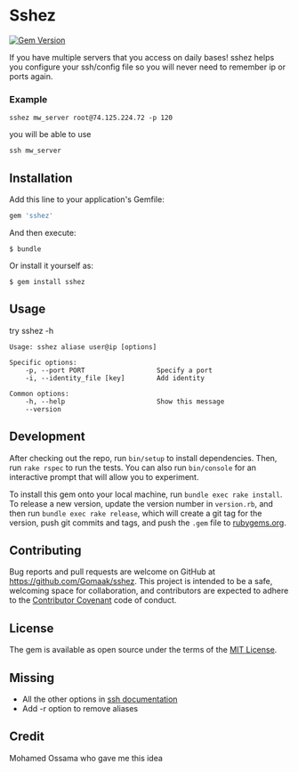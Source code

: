 # Sshez
[![Gem Version](https://badge.fury.io/rb/sshez.svg)](https://badge.fury.io/rb/sshez)

If you have multiple servers that you access on daily bases! sshez helps you configure your ssh/config file so you will never need to remember ip or ports again.

### Example

    sshez mw_server root@74.125.224.72 -p 120
    
you will be able to use

    ssh mw_server
    


## Installation

Add this line to your application's Gemfile:

```ruby
gem 'sshez'
```

And then execute:

    $ bundle

Or install it yourself as:

    $ gem install sshez

## Usage

  try sshez -h

    Usage: sshez aliase user@ip [options]

    Specific options:
        -p, --port PORT                  Specify a port
        -i, --identity_file [key]        Add identity

    Common options:
        -h, --help                       Show this message
        --version  

## Development

After checking out the repo, run `bin/setup` to install dependencies. Then, run `rake rspec` to run the tests. You can also run `bin/console` for an interactive prompt that will allow you to experiment.

To install this gem onto your local machine, run `bundle exec rake install`. To release a new version, update the version number in `version.rb`, and then run `bundle exec rake release`, which will create a git tag for the version, push git commits and tags, and push the `.gem` file to [rubygems.org](https://rubygems.org).

## Contributing

Bug reports and pull requests are welcome on GitHub at https://github.com/Gomaak/sshez. This project is intended to be a safe, welcoming space for collaboration, and contributors are expected to adhere to the [Contributor Covenant](contributor-covenant.org) code of conduct.


## License

The gem is available as open source under the terms of the [MIT License](http://opensource.org/licenses/MIT).



## Missing

*   All the other options in [ssh documentation](http://linux.die.net/man/5/ssh_config)
*   Add -r option to remove aliases

## Credit

Mohamed Ossama who gave me this idea


